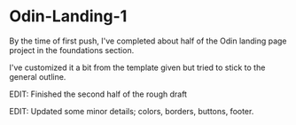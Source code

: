# Odin-Landing-1

By the time of first push, I've completed about half of the Odin landing page project in the foundations section.

I've customized it a bit from the template given but tried to stick to the general outline.

EDIT: Finished the second half of the rough draft

EDIT: Updated some minor details; colors, borders, buttons, footer.